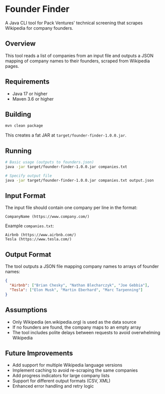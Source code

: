 # Founder Finder

A Java CLI tool for Pack Ventures' technical screening that scrapes Wikipedia for company founders.

## Overview

This tool reads a list of companies from an input file and outputs a JSON mapping of company names to their founders, scraped from Wikipedia pages.

## Requirements

- Java 17 or higher
- Maven 3.6 or higher

## Building

```bash
mvn clean package
```

This creates a fat JAR at `target/founder-finder-1.0.0.jar`.

## Running

```bash
# Basic usage (outputs to founders.json)
java -jar target/founder-finder-1.0.0.jar companies.txt

# Specify output file
java -jar target/founder-finder-1.0.0.jar companies.txt output.json
```

## Input Format

The input file should contain one company per line in the format:
```
CompanyName (https://www.company.com/)
```

Example `companies.txt`:
```
Airbnb (https://www.airbnb.com/)
Tesla (https://www.tesla.com/)
```

## Output Format

The tool outputs a JSON file mapping company names to arrays of founder names:

```json
{
  "Airbnb": ["Brian Chesky", "Nathan Blecharczyk", "Joe Gebbia"],
  "Tesla": ["Elon Musk", "Martin Eberhard", "Marc Tarpenning"]
}
```

## Assumptions

- Only Wikipedia (en.wikipedia.org) is used as the data source
- If no founders are found, the company maps to an empty array
- The tool includes polite delays between requests to avoid overwhelming Wikipedia

## Future Improvements

- Add support for multiple Wikipedia language versions
- Implement caching to avoid re-scraping the same companies
- Add progress indicators for large company lists
- Support for different output formats (CSV, XML)
- Enhanced error handling and retry logic


